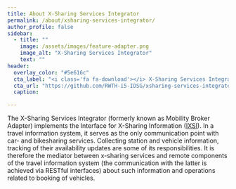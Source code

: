 ```yaml
---
title: About X-Sharing Services Integrator  
permalink: /about/xsharing-services-integrator/
author_profile: false
sidebar:
  - title: ""
    image: /assets/images/feature-adapter.png
    image_alt: "X-Sharing Services Integrator"
    text: ""
header:
  overlay_color: "#5e616c"
  cta_label: "<i class='fa fa-download'></i> X-Sharing Services Integrator Github Repository"
  cta_url: "https://github.com/RWTH-i5-IDSG/xsharing-services-integrator"
  caption:

---
```


The X-Sharing Services Integrator (formerly known as Mobility Broker Adapter) implements the Interface for X-Sharing Information ([IXSI](/about/ixsi)).
In a travel information system, it serves as the only communication point with car- and bikesharing services.
Collecting station and vehicle information, tracking of their availability updates are some of its responsibilities.
It is therefore the mediator between x-sharing services and remote components of the travel information system (the communication with the latter is achieved via RESTful interfaces) about such information and operations related to booking of vehicles.


